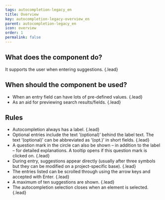 ```yaml
---
tags: autocompletion-legacy_en
title: Overview
key: autocompletion-legacy-overview_en
parent: autocompletion-legacy_en
icon: overview
order: 1
permalink: false  
---
```


## What does the component do?
It supports the user when entering suggestions. {.lead}

## When should the component be used? 
* When an entry field can have lots of pre-defined values. {.lead}
* As an aid for previewing search results/fields. {.lead}

## Rules
* Autocompletion always has a label. {.lead}
* Optional entries include the text ‘(optional)’ behind the label text. The text ‘(optional)’ can be abbreviated as ‘(opt.)’ in short fields. {.lead}
* A question mark in the circle can also be shown – in addition to the label – for detailed explanations. A <sbb-link variant="inline" href="/en/design-system/legacy/components/tooltip/">tooltip</sbb-link> opens if this question mark is clicked on. {.lead}
* During entry, suggestions appear directly (usually after three symbols but they can be modified on a project-specific base). {.lead}
* The entries listed can be scrolled through using the arrow keys and accepted with Enter. {.lead}
* A maximum of ten suggestions are shown. {.lead}
* The autocompletion selection closes when an element is selected. {.lead}